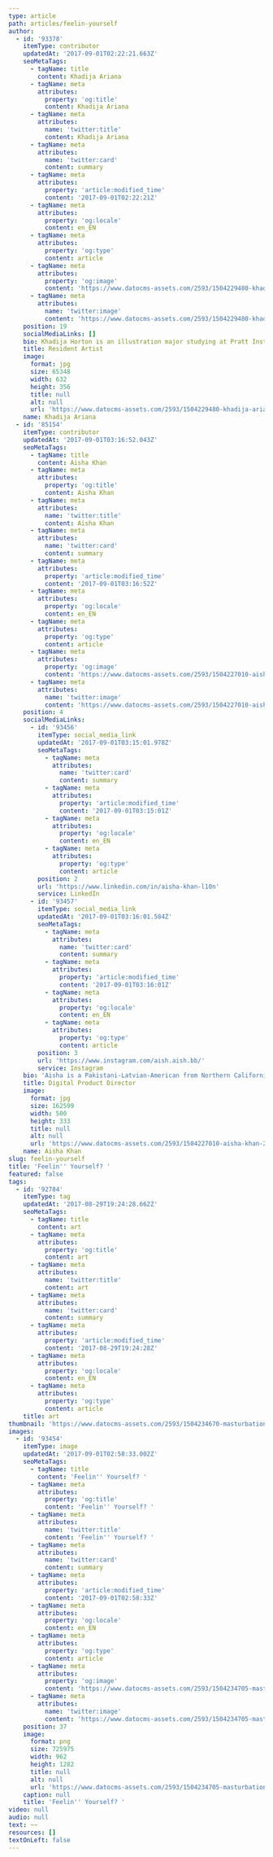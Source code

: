 ```yaml
---
type: article
path: articles/feelin-yourself
author:
  - id: '93378'
    itemType: contributor
    updatedAt: '2017-09-01T02:22:21.663Z'
    seoMetaTags:
      - tagName: title
        content: Khadija Ariana
      - tagName: meta
        attributes:
          property: 'og:title'
          content: Khadija Ariana
      - tagName: meta
        attributes:
          name: 'twitter:title'
          content: Khadija Ariana
      - tagName: meta
        attributes:
          name: 'twitter:card'
          content: summary
      - tagName: meta
        attributes:
          property: 'article:modified_time'
          content: '2017-09-01T02:22:21Z'
      - tagName: meta
        attributes:
          property: 'og:locale'
          content: en_EN
      - tagName: meta
        attributes:
          property: 'og:type'
          content: article
      - tagName: meta
        attributes:
          property: 'og:image'
          content: 'https://www.datocms-assets.com/2593/1504229480-khadija-ariana.jpg?'
      - tagName: meta
        attributes:
          name: 'twitter:image'
          content: 'https://www.datocms-assets.com/2593/1504229480-khadija-ariana.jpg?'
    position: 19
    socialMediaLinks: []
    bio: Khadija Horton is an illustration major studying at Pratt Institute in Brooklyn.
    title: Resident Artist
    image:
      format: jpg
      size: 65348
      width: 632
      height: 356
      title: null
      alt: null
      url: 'https://www.datocms-assets.com/2593/1504229480-khadija-ariana.jpg?'
    name: Khadija Ariana
  - id: '85154'
    itemType: contributor
    updatedAt: '2017-09-01T03:16:52.043Z'
    seoMetaTags:
      - tagName: title
        content: Aisha Khan
      - tagName: meta
        attributes:
          property: 'og:title'
          content: Aisha Khan
      - tagName: meta
        attributes:
          name: 'twitter:title'
          content: Aisha Khan
      - tagName: meta
        attributes:
          name: 'twitter:card'
          content: summary
      - tagName: meta
        attributes:
          property: 'article:modified_time'
          content: '2017-09-01T03:16:52Z'
      - tagName: meta
        attributes:
          property: 'og:locale'
          content: en_EN
      - tagName: meta
        attributes:
          property: 'og:type'
          content: article
      - tagName: meta
        attributes:
          property: 'og:image'
          content: 'https://www.datocms-assets.com/2593/1504227010-aisha-khan-2.jpg?'
      - tagName: meta
        attributes:
          name: 'twitter:image'
          content: 'https://www.datocms-assets.com/2593/1504227010-aisha-khan-2.jpg?'
    position: 4
    socialMediaLinks:
      - id: '93456'
        itemType: social_media_link
        updatedAt: '2017-09-01T03:15:01.978Z'
        seoMetaTags:
          - tagName: meta
            attributes:
              name: 'twitter:card'
              content: summary
          - tagName: meta
            attributes:
              property: 'article:modified_time'
              content: '2017-09-01T03:15:01Z'
          - tagName: meta
            attributes:
              property: 'og:locale'
              content: en_EN
          - tagName: meta
            attributes:
              property: 'og:type'
              content: article
        position: 2
        url: 'https://www.linkedin.com/in/aisha-khan-l10n'
        service: LinkedIn
      - id: '93457'
        itemType: social_media_link
        updatedAt: '2017-09-01T03:16:01.584Z'
        seoMetaTags:
          - tagName: meta
            attributes:
              name: 'twitter:card'
              content: summary
          - tagName: meta
            attributes:
              property: 'article:modified_time'
              content: '2017-09-01T03:16:01Z'
          - tagName: meta
            attributes:
              property: 'og:locale'
              content: en_EN
          - tagName: meta
            attributes:
              property: 'og:type'
              content: article
        position: 3
        url: 'https://www.instagram.com/aish.aish.bb/'
        service: Instagram
    bio: 'Aisha is a Pakistani-Latvian-American from Northern California, currently based in NYC. She has a passion for languages and a commitment to creating accessible medias and technologies. '
    title: Digital Product Director
    image:
      format: jpg
      size: 162599
      width: 500
      height: 333
      title: null
      alt: null
      url: 'https://www.datocms-assets.com/2593/1504227010-aisha-khan-2.jpg?'
    name: Aisha Khan
slug: feelin-yourself
title: 'Feelin'' Yourself? '
featured: false
tags:
  - id: '92784'
    itemType: tag
    updatedAt: '2017-08-29T19:24:28.662Z'
    seoMetaTags:
      - tagName: title
        content: art
      - tagName: meta
        attributes:
          property: 'og:title'
          content: art
      - tagName: meta
        attributes:
          name: 'twitter:title'
          content: art
      - tagName: meta
        attributes:
          name: 'twitter:card'
          content: summary
      - tagName: meta
        attributes:
          property: 'article:modified_time'
          content: '2017-08-29T19:24:28Z'
      - tagName: meta
        attributes:
          property: 'og:locale'
          content: en_EN
      - tagName: meta
        attributes:
          property: 'og:type'
          content: article
    title: art
thumbnail: 'https://www.datocms-assets.com/2593/1504234670-masturbation-survey-1.png?'
images:
  - id: '93454'
    itemType: image
    updatedAt: '2017-09-01T02:58:33.002Z'
    seoMetaTags:
      - tagName: title
        content: 'Feelin'' Yourself? '
      - tagName: meta
        attributes:
          property: 'og:title'
          content: 'Feelin'' Yourself? '
      - tagName: meta
        attributes:
          name: 'twitter:title'
          content: 'Feelin'' Yourself? '
      - tagName: meta
        attributes:
          name: 'twitter:card'
          content: summary
      - tagName: meta
        attributes:
          property: 'article:modified_time'
          content: '2017-09-01T02:58:33Z'
      - tagName: meta
        attributes:
          property: 'og:locale'
          content: en_EN
      - tagName: meta
        attributes:
          property: 'og:type'
          content: article
      - tagName: meta
        attributes:
          property: 'og:image'
          content: 'https://www.datocms-assets.com/2593/1504234705-masturbation-survey-1.png?'
      - tagName: meta
        attributes:
          name: 'twitter:image'
          content: 'https://www.datocms-assets.com/2593/1504234705-masturbation-survey-1.png?'
    position: 37
    image:
      format: png
      size: 725975
      width: 962
      height: 1282
      title: null
      alt: null
      url: 'https://www.datocms-assets.com/2593/1504234705-masturbation-survey-1.png?'
    caption: null
    title: 'Feelin'' Yourself? '
video: null
audio: null
text: ~~
resources: []
textOnLeft: false
---
```


